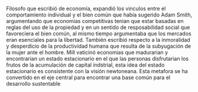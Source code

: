 Filosofo que escribió de economía, expandió los vinculos entre el comportamiento individual y el bien común que había sugerido Adam Smith, argumentando que economías competitivas tenian que estar basadas en reglas del uso de la propiedad y en un sentido de resposabilidad social que favoreciera el bien común, al mismo tiempo argumentaba que los mercados eran esenciales para la libertad. También escribió respecto a la inmoralidad y desperdicio de la productividad humana que resulta de la subyugación de la mujer ante el hombre.
Mill vaticinó economias que madurarian y encontrarian un estado estacionario en el que las personas disfrutarian los frutos de la acumulación de capital indstrial, esta idea del estado estacionario es consistente con la visión newtoneana.
Esta metafora se ha convertido en el eje central para encontrar una base común para el desarrollo sustentable
